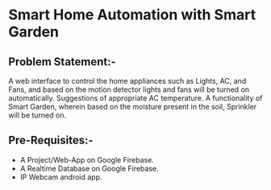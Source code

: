 # Smart Home Automation with Smart Garden
## Problem Statement:-
A web interface to control the home appliances such as Lights, AC, and Fans, and based on the motion detector lights and fans will be turned on automatically. Suggestions of appropriate AC temperature. A functionality of Smart Garden, wherein based on the moisture present in the soil, Sprinkler will be turned on.

## Pre-Requisites:-
- A Project/Web-App on Google Firebase.
- A Realtime Database on Google Firebase.
- IP Webcam android app.
